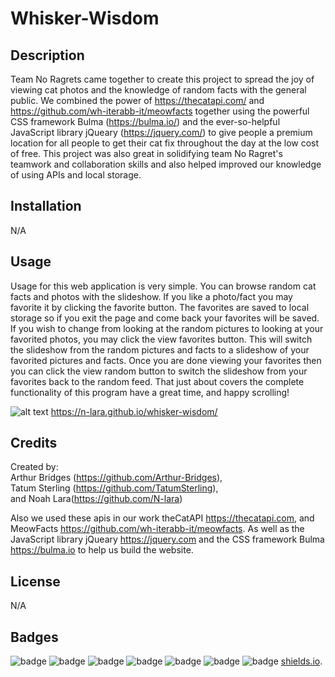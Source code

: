# Whisker-Wisdom

## Description

Team No Ragrets came together to create this project to spread the joy of viewing cat photos and the knowledge of random facts with the general public. We combined the power of https://thecatapi.com/ and https://github.com/wh-iterabb-it/meowfacts together using the powerful CSS framework Bulma (https://bulma.io/) and the ever-so-helpful JavaScript library jQueary (https://jquery.com/) to give people a premium location for all people to get their cat fix throughout the day at the low cost of free. This project was also great in solidifying team No Ragret's teamwork and collaboration skills and also helped improved our knowledge of using APIs and local storage. 

## Installation

N/A

## Usage

Usage for this web application is very simple. You can browse random cat facts and photos with the slideshow. If you like a photo/fact you may favorite it by clicking the favorite button. The favorites are saved to local storage so if you exit the page and come back your favorites will be saved. If you wish to change from looking at the random pictures to looking at your favorited photos, you may click the view favorites button. This will switch the slideshow from the random pictures and facts to a slideshow of your favorited pictures and facts. Once you are done viewing your favorites then you can click the view random button to switch the slideshow from your favorites back to the random feed. That just about covers the complete functionality of this program have a great time, and happy scrolling!

![alt text](./assets/images/screenshot.png)
https://n-lara.github.io/whisker-wisdom/

## Credits

Created by:   
Arthur Bridges (https://github.com/Arthur-Bridges),     
Tatum Sterling (https://github.com/TatumSterling),     
and Noah Lara(https://github.com/N-lara)    

Also we used these apis in our work theCatAPI https://thecatapi.com, and MeowFacts https://github.com/wh-iterabb-it/meowfacts. As well as the JavaScript library jQueary https://jquery.com and the CSS framework Bulma https://bulma.io to help us build the website.

## License

N/A

## Badges

![badge](https://img.shields.io/badge/Team-No%20Ragrets-FF2400)
![badge](https://img.shields.io/badge/Noahs%20badge-8A2BE2)
![badge](https://img.shields.io/badge/Tatums%20badge-8E82FE)
![badge](https://img.shields.io/badge/Arthurs%20badge-2EB107)
![badge](https://img.shields.io/badge/40%-HTML-FF704D)
![badge](https://img.shields.io/badge/5%-CSS-61CCD2)
![badge](https://img.shields.io/badge/55%-JavaScript-FF700B)
[shields.io](https://shields.io/).